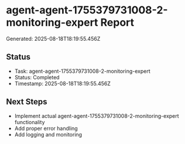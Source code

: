 # agent-agent-1755379731008-2-monitoring-expert Report

Generated: 2025-08-18T18:19:55.456Z

## Status
- Task: agent-agent-1755379731008-2-monitoring-expert
- Status: Completed
- Timestamp: 2025-08-18T18:19:55.456Z

## Next Steps
- Implement actual agent-agent-1755379731008-2-monitoring-expert functionality
- Add proper error handling
- Add logging and monitoring
